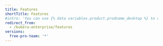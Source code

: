 ```yaml
---
title: Features
shortTitle: Features
#intro: 'You can use {% data variables.product.prodname_desktop %} to create and manage a Git repository without using the command line.'
redirect_from:
  - /kubera-enterprise/features
versions:
  free-pro-team: '*'
---
```


